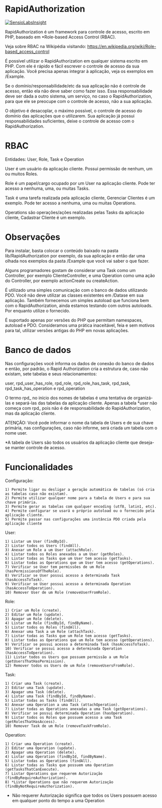 RapidAuthorization
==================

[![SensioLabsInsight](https://insight.sensiolabs.com/projects/10c22641-873c-4822-939f-1be60737cd76/big.png)](https://insight.sensiolabs.com/projects/10c22641-873c-4822-939f-1be60737cd76)

RapidAuthorization é um framework para controle de acesso, escrito em PHP, baseado em *Role-based Access Control (RBAC).

Veja sobre RBAC na Wikipédia visitando: https://en.wikipedia.org/wiki/Role-based_access_control


É possível utilizar o RapidAuthorization em qualquer sistema escrito em PHP. Com ele é rápido e fácil
escrever o controle de acesso da sua aplicação. Você precisa apenas integrar à aplicação, veja os exemplos
em /Example.

Se o domínio/responsabilidade/etc da sua aplicação não é controle de acesso, então ela não deve saber como fazer isso.
Essa responsabilidade deve ser dada a outro sistema, um serviço, no caso o RapidAuthorization, para que ele
se preocupe com o controle de acesso, não a sua aplicação.

O objetivo é desacoplar, o máximo possível, o controle de acesso do domínio das aplicações que o utilizarem.
Sua aplicação já possui responsabilidades suficientes, deixe o controle de acesso com o RapidAuthorization.


RBAC
==================

Entidades: User, Role, Task e Operation

User é um usuário da aplicação cliente.
Possui permissão de nenhum, um ou muitos Roles.

Role é um papel/cargo ocupado por um User na aplicação cliente.
Pode ter acesso a nenhuma, uma, ou muitas Tasks.

Task é uma tarefa realizada pela aplicação cliente, Gerenciar Clientes é um exemplo.
Pode ter acesso a nenhuma, uma ou muitas Operations.

Operations são operações/ações realizadas pelas Tasks da aplicação cliente, Cadastrar Cliente é um exemplo.


Observações
==================

Para instalar, basta colocar o conteúdo baixado na pasta lib/RapidAuthorization por exemplo, da sua aplicação
e então dar uma olhada nos exemplos da pasta /Example que você vai saber o que fazer.

Alguns programadores gostam de considerar uma Task como um Controller,
por exemplo ClienteController, e uma Operation como uma ação do Controller, por exemplo
actionCreate ou createAction.

É utilizado uma simples comunicação com o banco de dados utilizando PDO. Você não deve utilizar as
classes existentes em /Datase em sua aplicação. Também fornecemos um simples autoload que funciona
bem com o RapidAuthorization, ainda estamos testando com outros autoloads. Por enquanto utilize
o fornecido.

É suportado apenas por versões do PHP que permitam namespaces, autoload e PDO.
Consideramos uma prática inaceitável, feia e sem motivos para tal, utilizar versões antigas
do PHP em novas aplicações.


Banco de dados
==================

Nas configurações você informa os dados de conexão do banco de dados e então, por padrão, o Rapid
Authorization cria a estrutura de, caso não existam, sete tabelas e seus relacionamentos:

user, rpd_user_has_role, rpd_role, rpd_role_has_task, rpd_task, rpd_task_has_operation e rpd_operation

O termo rpd_ no início dos nomes de tabelas é uma tentativa de organizá-las e separá-las das tabelas
da aplicação cliente. Apenas a tabela *user não começa com rpd_ pois não é de responsabilidade do
RapidAuthorization, mas da aplicação cliente.


ATENÇÃO: Você pode informar o nome da tabela de Users e de sua chave primária, nas configurações, caso
não informe, será criada um tabela com o nome user.


*A tabela de Users são todos os usuários da aplicação cliente que deseja-se manter controle de acesso.


Funcionalidades
==================

Configuração:

    1) Permite ligar ou desligar a geração automática de tabelas (só cria as tabelas caso não existam).
    2) Permite utilizar qualquer nome para a tabela de Users e para sua chave primária.
    3) Permite gerar as tabelas com qualquer encoding (utf8, latin1, etc).
    4) Permite configurar se usará o próprio autoload ou o fornecido pela aplicação cliente.
    5) Permite passar nas configurações uma instância PDO criada pela aplicação cliente

User:

    1) Listar um User (findById).
    2) Listar todos os Users (findAll).
    3) Anexar um Role a um User (attachRole).
    4) Listar todos os Roles anexados a um User (getRoles).
    5) Listar todas as Tasks que um User tem acesso (getTasks).
    6) Listar todas as Operations que um User tem acesso (getOperations).
    7) Verificar se User tem permissões de um Role (hasPermissionsOfTheRole).
    8) Verificar se User possui acesso a determinada Task (hasAccessToTask).
    9) Verificar se User possui acesso a determinada Operation (hasAccessToOperation).
    10) Remover User de um Role (removeUserFromRole).

Role:

    1) Criar um Role (create).
    2) Editar um Role (update).
    3) Apagar um Role (delete).
    4) Listar um Role (findById, findByName).
    5) Listar todos os Roles (findAll).
    6) Anexar uma Task a um Role (attachTask).
    7) Listar todas as Tasks que um Role tem acesso (getTasks).
    8) Listar todas as Operations que um Role tem acesso (getOperations).
    9) Verificar se possui acesso a determinada Task (hasAccessToTask).
    10) Verificar se possui acesso a determinada Operation (hasAccessToOperation).
    11) Listar todos os Users que possuem permissão a um Role (getUsersThatHasPermission).
    12) Remover todos os Users de um Role (removeUsersFromRole).

Task:

    1) Criar uma Task (create).
    2) Editar uma Task (update).
    3) Apagar uma Task (delete).
    4) Listar uma Task (findById, findByName).
    5) Listar todas as Tasks (findAll).
    6) Anexar uma Operation a uma Task (attachOperation).
    7) Listar todas as Operations anexadas a uma Task (getOperations).
    8) Verificar se possui determinada Operation (hasOperation).
    9) Listar todos os Roles que possuem acesso a uma Task (getRolesThatHasAccess).
    10) Remover Task de um Role (removeTaskFromRole).

Operation:

    1) Criar uma Operation (create).
    2) Editar uma Operation (update).
    3) Apagar uma Operation (delete).
    4) Listar uma Operation (findById, findByName).
    5) Listar todas as Operations (findAll).
    6) Listar todas as Tasks que possuem uma Operation (getTasksThatCanExecute).
    7) Listar Operations que requerem Autorização (findByRequireAuthorization).
    8) *Listar Operations que não requerem Autorização (findByNotRequireAuthorization).

* Não requerer Autorização significa que todos os Users possuem acesso em qualquer ponto do tempo a uma Operation
